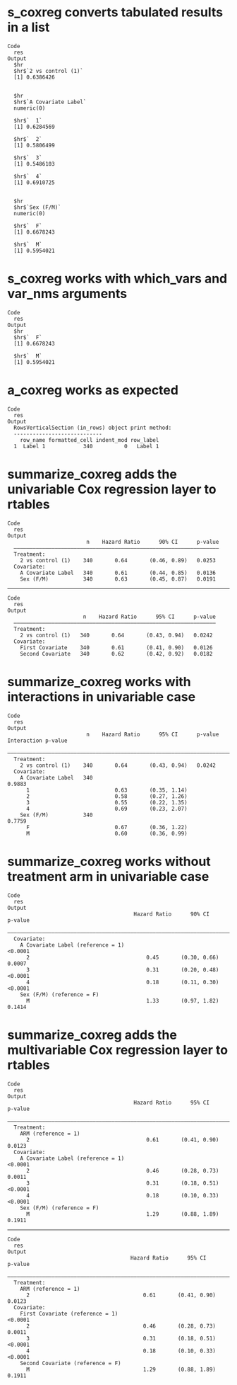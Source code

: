 # s_coxreg converts tabulated results in a list

    Code
      res
    Output
      $hr
      $hr$`2 vs control (1)`
      [1] 0.6386426
      
      
      $hr
      $hr$`A Covariate Label`
      numeric(0)
      
      $hr$`  1`
      [1] 0.6284569
      
      $hr$`  2`
      [1] 0.5806499
      
      $hr$`  3`
      [1] 0.5486103
      
      $hr$`  4`
      [1] 0.6910725
      
      
      $hr
      $hr$`Sex (F/M)`
      numeric(0)
      
      $hr$`  F`
      [1] 0.6678243
      
      $hr$`  M`
      [1] 0.5954021
      
      

# s_coxreg works with which_vars and var_nms arguments

    Code
      res
    Output
      $hr
      $hr$`  F`
      [1] 0.6678243
      
      $hr$`  M`
      [1] 0.5954021
      
      

# a_coxreg works as expected

    Code
      res
    Output
      RowsVerticalSection (in_rows) object print method:
      ----------------------------
        row_name formatted_cell indent_mod row_label
      1  Label 1            340          0   Label 1

# summarize_coxreg adds the univariable Cox regression layer to rtables

    Code
      res
    Output
                             n    Hazard Ratio      90% CI      p-value
      —————————————————————————————————————————————————————————————————
      Treatment:                                                       
        2 vs control (1)    340       0.64       (0.46, 0.89)   0.0253 
      Covariate:                                                       
        A Covariate Label   340       0.61       (0.44, 0.85)   0.0136 
        Sex (F/M)           340       0.63       (0.45, 0.87)   0.0191 

---

    Code
      res
    Output
                            n    Hazard Ratio      95% CI      p-value
      ————————————————————————————————————————————————————————————————
      Treatment:                                                      
        2 vs control (1)   340       0.64       (0.43, 0.94)   0.0242 
      Covariate:                                                      
        First Covariate    340       0.61       (0.41, 0.90)   0.0126 
        Second Covariate   340       0.62       (0.42, 0.92)   0.0182 

# summarize_coxreg works with interactions in univariable case

    Code
      res
    Output
                             n    Hazard Ratio      95% CI      p-value   Interaction p-value
      ———————————————————————————————————————————————————————————————————————————————————————
      Treatment:                                                                             
        2 vs control (1)    340       0.64       (0.43, 0.94)   0.0242                       
      Covariate:                                                                             
        A Covariate Label   340                                                 0.9883       
          1                           0.63       (0.35, 1.14)                                
          2                           0.58       (0.27, 1.26)                                
          3                           0.55       (0.22, 1.35)                                
          4                           0.69       (0.23, 2.07)                                
        Sex (F/M)           340                                                 0.7759       
          F                           0.67       (0.36, 1.22)                                
          M                           0.60       (0.36, 0.99)                                

# summarize_coxreg works without treatment arm in univariable case

    Code
      res
    Output
                                            Hazard Ratio      90% CI      p-value
      ———————————————————————————————————————————————————————————————————————————
      Covariate:                                                                 
        A Covariate Label (reference = 1)                                 <0.0001
          2                                     0.45       (0.30, 0.66)   0.0007 
          3                                     0.31       (0.20, 0.48)   <0.0001
          4                                     0.18       (0.11, 0.30)   <0.0001
        Sex (F/M) (reference = F)                                                
          M                                     1.33       (0.97, 1.82)   0.1414 

# summarize_coxreg adds the multivariable Cox regression layer to rtables

    Code
      res
    Output
                                            Hazard Ratio      95% CI      p-value
      ———————————————————————————————————————————————————————————————————————————
      Treatment:                                                                 
        ARM (reference = 1)                                                      
          2                                     0.61       (0.41, 0.90)   0.0123 
      Covariate:                                                                 
        A Covariate Label (reference = 1)                                 <0.0001
          2                                     0.46       (0.28, 0.73)   0.0011 
          3                                     0.31       (0.18, 0.51)   <0.0001
          4                                     0.18       (0.10, 0.33)   <0.0001
        Sex (F/M) (reference = F)                                                
          M                                     1.29       (0.88, 1.89)   0.1911 

---

    Code
      res
    Output
                                           Hazard Ratio      95% CI      p-value
      ——————————————————————————————————————————————————————————————————————————
      Treatment:                                                                
        ARM (reference = 1)                                                     
          2                                    0.61       (0.41, 0.90)   0.0123 
      Covariate:                                                                
        First Covariate (reference = 1)                                  <0.0001
          2                                    0.46       (0.28, 0.73)   0.0011 
          3                                    0.31       (0.18, 0.51)   <0.0001
          4                                    0.18       (0.10, 0.33)   <0.0001
        Second Covariate (reference = F)                                        
          M                                    1.29       (0.88, 1.89)   0.1911 

